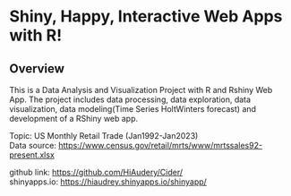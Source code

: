 # Shiny, Happy, Interactive Web Apps with R!

## Overview
This is a Data Analysis and Visualization Project with R and Rshiny Web App.
The project includes data processing, data exploration, data visualization, data modeling(Time Series HoltWinters forecast) and development of a RShiny web app.

Topic: US Monthly Retail Trade (Jan1992-Jan2023)    
Data source: https://www.census.gov/retail/mrts/www/mrtssales92-present.xlsx

github link: https://github.com/HiAudery/Cider/    
shinyapps.io: https://hiaudrey.shinyapps.io/shinyapp/
